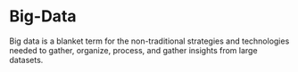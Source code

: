 # Big-Data
Big data is a blanket term for the non-traditional strategies and technologies needed to gather, organize, process, and gather insights from large datasets. 
